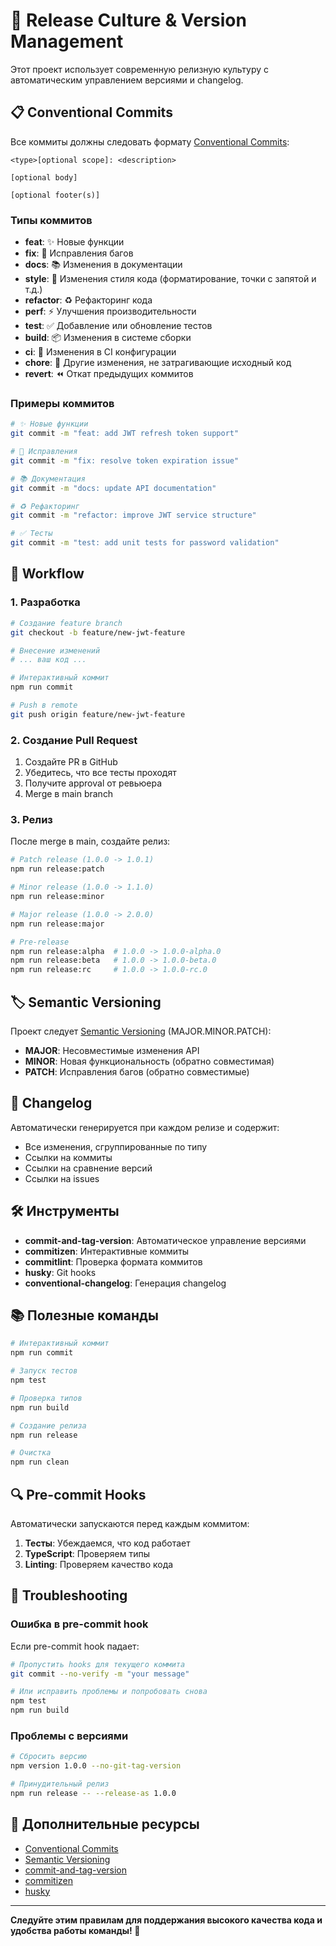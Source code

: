 # 🚀 Release Culture & Version Management

Этот проект использует современную релизную культуру с автоматическим управлением версиями и changelog.

## 📋 Conventional Commits

Все коммиты должны следовать формату [Conventional Commits](https://www.conventionalcommits.org/):

```
<type>[optional scope]: <description>

[optional body]

[optional footer(s)]
```

### Типы коммитов

- **feat**: ✨ Новые функции
- **fix**: 🐛 Исправления багов
- **docs**: 📚 Изменения в документации
- **style**: 💄 Изменения стиля кода (форматирование, точки с запятой и т.д.)
- **refactor**: ♻️ Рефакторинг кода
- **perf**: ⚡ Улучшения производительности
- **test**: ✅ Добавление или обновление тестов
- **build**: 📦 Изменения в системе сборки
- **ci**: 👷 Изменения в CI конфигурации
- **chore**: 🔧 Другие изменения, не затрагивающие исходный код
- **revert**: ⏪ Откат предыдущих коммитов

### Примеры коммитов

```bash
# ✨ Новые функции
git commit -m "feat: add JWT refresh token support"

# 🐛 Исправления
git commit -m "fix: resolve token expiration issue"

# 📚 Документация
git commit -m "docs: update API documentation"

# ♻️ Рефакторинг
git commit -m "refactor: improve JWT service structure"

# ✅ Тесты
git commit -m "test: add unit tests for password validation"
```

## 🔄 Workflow

### 1. Разработка

```bash
# Создание feature branch
git checkout -b feature/new-jwt-feature

# Внесение изменений
# ... ваш код ...

# Интерактивный коммит
npm run commit

# Push в remote
git push origin feature/new-jwt-feature
```

### 2. Создание Pull Request

1. Создайте PR в GitHub
2. Убедитесь, что все тесты проходят
3. Получите approval от ревьюера
4. Merge в main branch

### 3. Релиз

После merge в main, создайте релиз:

```bash
# Patch release (1.0.0 -> 1.0.1)
npm run release:patch

# Minor release (1.0.0 -> 1.1.0)
npm run release:minor

# Major release (1.0.0 -> 2.0.0)
npm run release:major

# Pre-release
npm run release:alpha  # 1.0.0 -> 1.0.0-alpha.0
npm run release:beta   # 1.0.0 -> 1.0.0-beta.0
npm run release:rc     # 1.0.0 -> 1.0.0-rc.0
```

## 🏷️ Semantic Versioning

Проект следует [Semantic Versioning](https://semver.org/) (MAJOR.MINOR.PATCH):

- **MAJOR**: Несовместимые изменения API
- **MINOR**: Новая функциональность (обратно совместимая)
- **PATCH**: Исправления багов (обратно совместимые)

## 📝 Changelog

Автоматически генерируется при каждом релизе и содержит:

- Все изменения, сгруппированные по типу
- Ссылки на коммиты
- Ссылки на сравнение версий
- Ссылки на issues

## 🛠️ Инструменты

- **commit-and-tag-version**: Автоматическое управление версиями
- **commitizen**: Интерактивные коммиты
- **commitlint**: Проверка формата коммитов
- **husky**: Git hooks
- **conventional-changelog**: Генерация changelog

## 📚 Полезные команды

```bash
# Интерактивный коммит
npm run commit

# Запуск тестов
npm test

# Проверка типов
npm run build

# Создание релиза
npm run release

# Очистка
npm run clean
```

## 🔍 Pre-commit Hooks

Автоматически запускаются перед каждым коммитом:

1. **Тесты**: Убеждаемся, что код работает
2. **TypeScript**: Проверяем типы
3. **Linting**: Проверяем качество кода

## 🚨 Troubleshooting

### Ошибка в pre-commit hook

Если pre-commit hook падает:

```bash
# Пропустить hooks для текущего коммита
git commit --no-verify -m "your message"

# Или исправить проблемы и попробовать снова
npm test
npm run build
```

### Проблемы с версиями

```bash
# Сбросить версию
npm version 1.0.0 --no-git-tag-version

# Принудительный релиз
npm run release -- --release-as 1.0.0
```

## 📖 Дополнительные ресурсы

- [Conventional Commits](https://www.conventionalcommits.org/)
- [Semantic Versioning](https://semver.org/)
- [commit-and-tag-version](https://github.com/conventional-changelog/standard-version)
- [commitizen](https://github.com/commitizen/cz-cli)
- [husky](https://github.com/typicode/husky)

---

**Следуйте этим правилам для поддержания высокого качества кода и удобства работы команды! 🎯**
